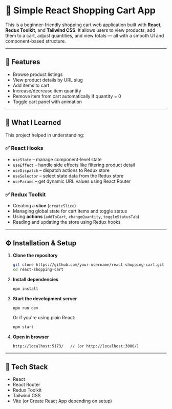 # 🛒 Simple React Shopping Cart App

This is a beginner-friendly shopping cart web application built with **React**, **Redux Toolkit**, and **Tailwind CSS**. It allows users to view products, add them to a cart, adjust quantities, and view totals — all with a smooth UI and component-based structure.

---

## 🚀 Features

- Browse product listings
- View product details by URL slug
- Add items to cart
- Increase/decrease item quantity
- Remove item from cart automatically if quantity = 0
- Toggle cart panel with animation

---

## 🧠 What I Learned

This project helped in understanding:

### ✅ React Hooks
- `useState` – manage component-level state
- `useEffect` – handle side effects like filtering product detail
- `useDispatch` – dispatch actions to Redux store
- `useSelector` – select state data from the Redux store
- `useParams` – get dynamic URL values using React Router

### ✅ Redux Toolkit
- Creating a **slice** (`createSlice`)
- Managing global state for cart items and toggle status
- Using **actions** (`addToCart`, `changeQuantity`, `toggleStatusTab`)
- Reading and updating the store using Redux hooks

---

## ⚙️ Installation & Setup

1. **Clone the repository**
   ```bash
   git clone https://github.com/your-username/react-shopping-cart.git
   cd react-shopping-cart
   ```

2. **Install dependencies**

   ```bash
   npm install
   ```

3. **Start the development server**

   ```bash
   npm run dev
   ```

   Or if you're using plain React:

   ```bash
   npm start
   ```

4. **Open in browser**

   ```
   http://localhost:5173/   // (or http://localhost:3000/)
   ```

---

## 📁 Tech Stack

* React
* React Router
* Redux Toolkit
* Tailwind CSS
* Vite (or Create React App depending on setup)

